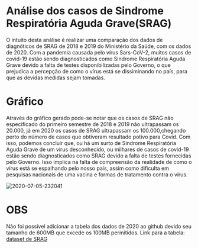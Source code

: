# Análise dos casos de Sindrome Respiratória Aguda Grave(SRAG)

O intuito desta análise é realizar uma comparação dos dados de diagnóticos de SRAG de 2018 e 2019 do Ministério da Saúde, com os dados de 2020. Com a pandemia causada pelo vírus Sars-CoV-2, muitos casos de covid-19 estão sendo diagnosticados como Sindrome Respiratória Aguda Grave devido a falta de testes disponibilizadas pelo Governo, o que prejudica a percepção de como o vírus está se dissiminando no país, para que as devidas medidas sejam tomadas.

# Gráfico
Através do gráfico gerado pode-se notar que os casos de SRAG não especificado do primeiro semestre de 2018 e 2019 não ultrapassam os 20.000, já em 2020 os casos de SRAG ultrapassam os 100.000,chegando perto do número de casos que obtiveram resultado potivo para Covid. Com isso, podemos concluir que, ou há um surto de Sindrome Respiratória Aguda Grave de um vírus desconhecido, ou milhares de casos de covid-19 estão sendo diagnosticados como SRAG devido a falta de testes fornecidas pelo Governo. Isso implica na falta de compreensão da realidade de como o vírus está se espalhando pelo nosso país, assim como dificulta em pesquisas nacionais de uma vacina e formas de tratamento contra o vírus.

![2020-07-05-232041](https://user-images.githubusercontent.com/36762964/86549519-3d7cdb80-bf16-11ea-8d2c-47898663f1ef.png)

# OBS
Não foi possível adicionar a tabela dos dados de 2020 ao github devido seu tamanho de 600MB que excede os 100MB permitidos. 
Link para a tabela: [dataset de SRAG](https://opendatasus.saude.gov.br/dataset/srag-2020)

